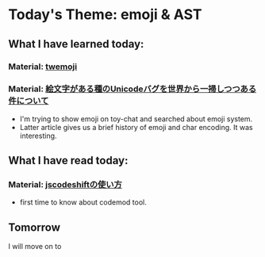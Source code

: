 # Today's Theme: emoji & AST

## What I have learned today:
### Material: [twemoji](https://github.com/twitter/twemoji)
### Material: [絵文字がある種のUnicodeバグを世界から一掃しつつある件について](https://note.com/ruiu/n/nc9d93a45c2ec)
- I'm trying to show emoji on toy-chat and searched about emoji system.
- Latter article gives us a brief history of emoji and char encoding. It was interesting.
 
    
## What I have read today:
### Material: [jscodeshiftの使い方](https://qiita.com/toshi-toma/items/93f1dfdf0a820fe6fccc)
- first time to know about codemod tool.

## Tomorrow
I will move on to []()
